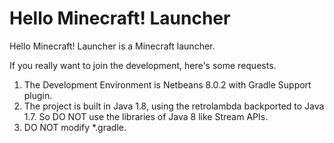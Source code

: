 # Hello Minecraft! Launcher
Hello Minecraft! Launcher is a Minecraft launcher.

If you really want to join the development, here's some requests.
1) The Development Environment is Netbeans 8.0.2 with Gradle Support plugin.
2) The project is built in Java 1.8, using the retrolambda backported to Java 1.7. So DO NOT use the libraries of Java 8 like Stream APIs.
3) DO NOT modify *.gradle.